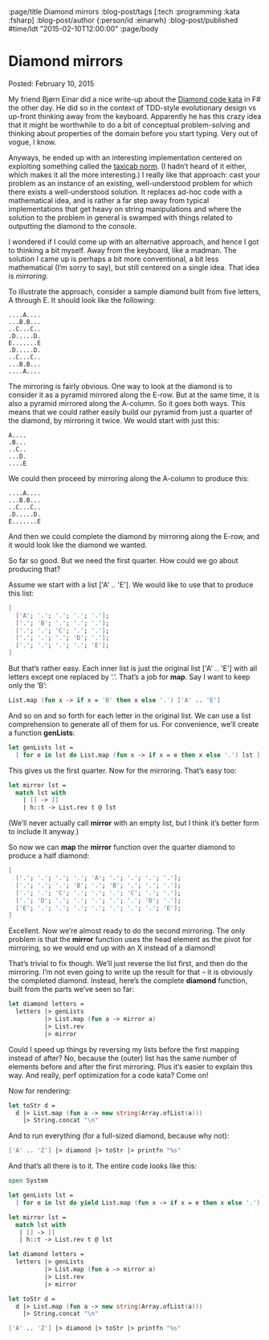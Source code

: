:page/title Diamond mirrors
:blog-post/tags [:tech :programming :kata :fsharp]
:blog-post/author {:person/id :einarwh}
:blog-post/published #time/ldt "2015-02-10T12:00:00"
:page/body

# Diamond mirrors

Posted: February 10, 2015

My friend Bjørn Einar did a nice write-up about the [Diamond code kata](http://claysnow.co.uk/recycling-tests-in-tdd/) in F# the other day. He did so in the context of TDD-style evolutionary design vs up-front thinking away from the keyboard. Apparently he has this crazy idea that it might be worthwhile to do a bit of conceptual problem-solving and thinking about properties of the domain before you start typing. Very out of vogue, I know.

Anyways, he ended up with an interesting implementation centered on exploiting something called the [taxicab norm](https://en.wikipedia.org/wiki/Taxicab_geometry). (I hadn’t heard of it either, which makes it all the more interesting.) I really like that approach: cast your problem as an instance of an existing, well-understood problem for which there exists a well-understood solution. It replaces ad-hoc code with a mathematical idea, and is rather a far step away from typical implementations that get heavy on string manipulations and where the solution to the problem in general is swamped with things related to outputting the diamond to the console.

I wondered if I could come up with an alternative approach, and hence I got to thinking a bit myself. Away from the keyboard, like a madman. The solution I came up is perhaps a bit more conventional, a bit less mathematical (I’m sorry to say), but still centered on a single idea. That idea is _mirroring_.

To illustrate the approach, consider a sample diamond built from five letters, A through E. It should look like the following:

```
....A....
...B.B...
..C...C..
.D.....D.
E.......E
.D.....D.
..C...C..
...B.B...
....A....
```

The mirroring is fairly obvious. One way to look at the diamond is to consider it as a pyramid mirrored along the E-row. But at the same time, it is also a pyramid mirrored along the A-column. So it goes both ways. This means that we could rather easily build our pyramid from just a quarter of the diamond, by mirroring it twice. We would start with just this:

```
A....
.B...
..C..
...D.
....E
```

We could then proceed by mirroring along the A-column to produce this:

```
....A....
...B.B...
..C...C..
.D.....D.
E.......E
```

And then we could complete the diamond by mirroring along the E-row, and it would look like the diamond we wanted.

So far so good. But we need the first quarter. How could we go about producing that?

Assume we start with a list ['A' .. 'E']. We would like to use that to produce this list:

```fsharp
[ 
  ['A'; '.'; '.'; '.'; '.']; 
  ['.'; 'B'; '.'; '.'; '.']; 
  ['.'; '.'; 'C'; '.'; '.']; 
  ['.'; '.'; '.'; 'D'; '.']; 
  ['.'; '.'; '.'; '.'; 'E']; 
]
```

But that’s rather easy. Each inner list is just the original list ['A' .. 'E'] with all letters except one replaced by ‘.’. That’s a job for **map**. Say I want to keep only the ‘B’:

```fsharp
List.map (fun x -> if x = 'B' then x else '.') ['A' .. 'E'] 
```

And so on and so forth for each letter in the original list. We can use a list comprehension to generate all of them for us. For convenience, we’ll create a function **genLists**:

```fsharp
let genLists lst =
  [ for e in lst do List.map (fun x -> if x = e then x else '.') lst ]
```

This gives us the first quarter. Now for the mirroring. That’s easy too:

```fsharp
let mirror lst = 
  match lst with 
    | [] -> []
    | h::t -> List.rev t @ lst
```

(We’ll never actually call **mirror** with an empty list, but I think it’s better form to include it anyway.)

So now we can **map** the **mirror** function over the quarter diamond to produce a half diamond:

```fsharp
[ 
  ['.'; '.'; '.'; '.'; 'A'; '.'; '.'; '.'; '.']; 
  ['.'; '.'; '.'; 'B'; '.'; 'B'; '.'; '.'; '.']; 
  ['.'; '.'; 'C'; '.'; '.'; '.'; 'C'; '.'; '.']; 
  ['.'; 'D'; '.'; '.'; '.'; '.'; '.'; 'D'; '.']; 
  ['E'; '.'; '.'; '.'; '.'; '.'; '.'; '.'; 'E']; 
]
```

Excellent. Now we’re almost ready to do the second mirroring. The only problem is that the **mirror** function uses the head element as the pivot for mirroring, so we would end up with an X instead of a diamond!

That’s trivial to fix though. We’ll just reverse the list first, and then do the mirroring. I’m not even going to write up the result for that – it is obviously the completed diamond. Instead, here’s the complete **diamond** function, built from the parts we’ve seen so far:

```fsharp
let diamond letters =
  letters |> genLists 
          |> List.map (fun a -> mirror a) 
          |> List.rev 
          |> mirror 
```

Could I speed up things by reversing my lists before the first mapping instead of after? No, because the (outer) list has the same number of elements before and after the first mirroring. Plus it’s easier to explain this way. And really, perf optimization for a code kata? Come on!

Now for rendering:

```fsharp
let toStr d =
  d |> List.map (fun a -> new string(Array.ofList(a))) 
    |> String.concat "\n"
```

And to run everything (for a full-sized diamond, because why not):

```fsharp
['A' .. 'Z'] |> diamond |> toStr |> printfn "%s"
```

And that’s all there is to it. The entire code looks like this:

```fsharp
open System

let genLists lst =
  [ for e in lst do yield List.map (fun x -> if x = e then x else '.') lst ]

let mirror lst =
  match lst with
   | [] -> []
   | h::t -> List.rev t @ lst

let diamond letters =
  letters |> genLists 
          |> List.map (fun a -> mirror a) 
          |> List.rev 
          |> mirror 

let toStr d =
  d |> List.map (fun a -> new string(Array.ofList(a))) 
    |> String.concat "\n"

['A' .. 'Z'] |> diamond |> toStr |> printfn "%s"
```

